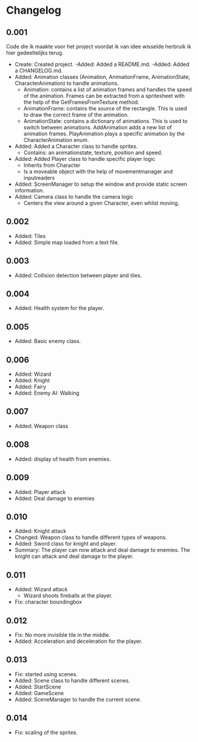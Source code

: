 # Changelog
## 0.001
Code die ik maakte voor het project voordat ik van idee wisselde herbruik ik hier gedeeltelijks terug.

- Create: Created project.
-Added: Added a README.md.
-Added: Added a CHANGELOG.md.
- Added: Animation classes (Animation, AnimationFrame, AnimationState, CharacterAnimation) to handle animations.
    - Animation: contains a list of animation frames and handles the speed of the animation. Frames can be extracted from a spritesheet with the help of the GetFramesFromTexture method.
    - AnimationFrame: contains the source of the rectangle. This is used to draw the correct frame of the animation.
    - AnimationState: contains a dictionary of animations. This is used to switch between animations. AddAnimation adds a new list of animation frames. PlayAnimation plays a specific animation by the CharacterAnimation enum.
- Added: Added a Character class to handle sprites.
    - Contains: an animationstate, texture, position and speed.
- Added: Added Player class to handle specific player logic
    - Inherits from Character
    - Is a moveable object with the help of movementmanager and inputreaders
- Added: ScreenManager to setup the window and provide static screen information.
- Added: Camera class to handle the camera logic
    - Centers the view around a given Character, even whilst moving.

## 0.002
- Added: Tiles 
- Added: Simple map loaded from a text file.

## 0.003
- Added: Collision detection between player and tiles.

## 0.004
- Added: Health system for the player.

## 0.005
- Added: Basic enemy class.

## 0.006
- Added: Wizard
- Added: Knight
- Added: Fairy
- Added: Enemy AI: Walking

## 0.007
- Added: Weapon class

## 0.008
- Added: display of health from enemies.

## 0.009
- Added: Player attack
- Added: Deal damage to enemies

## 0.010
- Added: Knight attack
- Changed: Weapon class to handle different types of weapons.
- Added: Sword class for knight and player.
- Summary: The player can now attack and deal damage to enemies. The knight can attack and deal damage to the player.

## 0.011
- Added: Wizard attack
    - Wizard shoots fireballs at the player.
- Fix: character boundingbox

## 0.012
- Fix: No more invisible tile in the middle.
- Added: Acceleration and deceleration for the player.

## 0.013
- Fix: started using scenes.
- Added: Scene class to handle different scenes.
- Added: StartScene
- Added: GameScene
- Added: SceneManager to handle the current scene.

## 0.014
- Fix: scaling of the sprites.